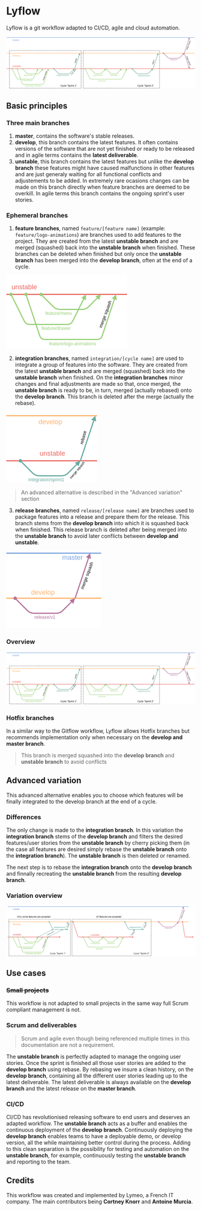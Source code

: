 # Lyflow
Lyflow is a git workflow adapted to CI/CD, agile and cloud automation.

![Full illustration](https://raw.githubusercontent.com/lymeo/lyflow/master/full.png)

## Basic principles

### Three main branches

1. **master**, contains the software's stable releases.
2. **develop**, this branch contains the latest features. It often contains versions of the software that are not yet finished or ready to be released and in agile terms contains the **latest deliverable**.
3. **unstable**, this branch contains the latest features but unlike the **develop branch** these features might have caused malfunctions in other features and are just generaly waiting for all functional conflicts and adjustements to be added. In extremely rare ocasions changes can be made on this branch directly when feature branches are deemed to be overkill. In agile terms this branch contains the ongoing sprint's user stories.

### Ephemeral branches

1. **feature branches**, named ```feature/[feature name]``` (example: ```feature/logo-animations```) are branches used to add features to the project. They are created from the latest **unstable branch** and are merged (squashed) back into the **unstable branch** when finished. These branches can be deleted when finished but only once the **unstable branch** has been merged into the **develop branch**, often at the end of a cycle.

![feature](https://raw.githubusercontent.com/lymeo/lyflow/master/feature.png)

2. **integration branches**, named ```integration/[cycle name]``` are used to integrate a group of features into the software. They are created from the latest **unstable branch** and are merged (squashed) back into the **unstable branch** when finished. On the **integration branches** minor changes and final adjustments are made so that, once merged, the **unstable branch** is ready to be, in turn, merged (actually rebased) onto the **develop branch**. This branch is deleted after the merge (actually the rebase).

![integration](https://raw.githubusercontent.com/lymeo/lyflow/master/integration.png)

> An advanced alternative is described in the "Advanced variation" section

3. **release branches**, named ```release/[release name]``` are branches used to package features into a release and prepare them for the release. This branch stems from the **develop branch** into which it is squashed back when finished. This release branch is deleted after being merged into the **unstable branch** to avoid later conflicts between **develop and unstable**.

![release](https://raw.githubusercontent.com/lymeo/lyflow/master/release.png)

### Overview

![Full illustration](https://raw.githubusercontent.com/lymeo/lyflow/master/full.png)

### Hotfix branches

In a similar way to the Gitflow workflow, Lyflow allows Hotfix branches but recommends implementation only when necessary on the **develop and master branch**. 

> This branch is merged squashed into the **develop branch** and **unstable branch** to avoid conflicts

## Advanced variation

This advanced alternative enables you to choose which features will be finally integrated to the develop branch at the end of a cycle.

### Differences

The only change is made to the **integration branch**. In this variation the **integration branch** stems of the **develop branch** and filters the desired features/user stories from the **unstable branch** by cherry picking them (in the case all features are desired simply rebase the **unstable branch** onto the **integration branch**). The **unstable branch** is then deleted or renamed. 

The next step is to rebase the **integration branch** onto the **develop branch** and finnally recreating the **unstable branch** from the resulting **develop branch**.

### Variation overview

![Full illustration](https://raw.githubusercontent.com/lymeo/lyflow/master/variation.full.png)

## Use cases

### ~~Small projects~~
This workflow is not adapted to small projects in the same way full Scrum compliant management is not.

### Scrum and deliverables
> Scrum and agile even though being referenced multiple times in this documentation are not a requirement. 

The **unstable branch** is perfectly adapted to manage the ongoing user stories. Once the sprint is finished all those user stories are added to the **develop branch** using rebase. By rebasing we insure a clean history, on the **develop branch**, containing all the different user stories leading up to the latest deliverable. The latest deliverable is always available on the **develop branch** and the latest release on the **master branch**.

### CI/CD

CI/CD has revolutionised releasing software to end users and deserves an adapted workflow. The **unstable branch** acts as a buffer and enables the continuous deployment of the **develop branch**. Continuously deploying the **develop branch** enables teams to have a deployable demo, or develop version, all the while maintaining better control during the process. Adding to this clean separation is the possibility for testing and automation on the **unstable branch**, for example, continuously testing the **unstable branch** and reporting to the team.

## Credits

This workflow was created and implemented by Lymeo, a French IT company. The main contributors being **Cortney Knorr** and **Antoine Murcia**.



